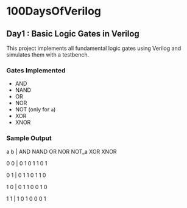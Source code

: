 # 100DaysOfVerilog


## Day1 : Basic Logic Gates in Verilog
This project implements all fundamental logic gates using Verilog and simulates them with a testbench.

###  Gates Implemented

- AND
- NAND
- OR
- NOR
- NOT (only for `a`)
- XOR
- XNOR
 
### Sample Output
a b | AND NAND OR NOR NOT_a XOR XNOR

0 0 |  0    1   0   1     1    0    1

0 1 |  0    1   1   0     1    1    0

1 0 |  0    1   1   0     0    1    0

1 1 |  1    0   1   0     0    0    1
